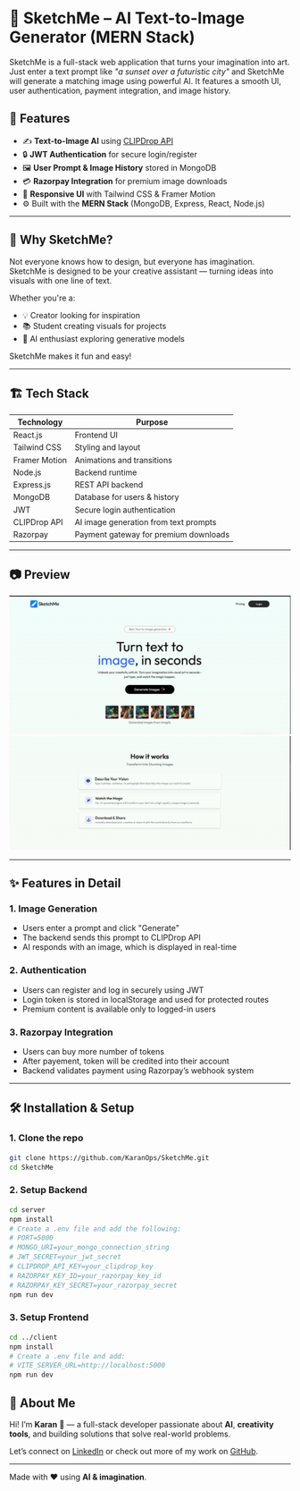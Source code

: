 # 🎨 SketchMe – AI Text-to-Image Generator (MERN Stack)

SketchMe is a full-stack web application that turns your imagination into art. Just enter a text prompt like *"a sunset over a futuristic city"* and SketchMe will generate a matching image using powerful AI. It features a smooth UI, user authentication, payment integration, and image history.

## 🚀 Features

- ✍️ **Text-to-Image AI** using [CLIPDrop API](https://clipdrop.co/)
- 🔒 **JWT Authentication** for secure login/register
- 🖼️ **User Prompt & Image History** stored in MongoDB
- 💳 **Razorpay Integration** for premium image downloads
- 🌈 **Responsive UI** with Tailwind CSS & Framer Motion
- ⚙️ Built with the **MERN Stack** (MongoDB, Express, React, Node.js)

---

## 🧠 Why SketchMe?

Not everyone knows how to design, but everyone has imagination. SketchMe is designed to be your creative assistant — turning ideas into visuals with one line of text.

Whether you're a:
- 💡 Creator looking for inspiration
- 📚 Student creating visuals for projects
- 🤖 AI enthusiast exploring generative models

SketchMe makes it fun and easy!

---

## 🏗️ Tech Stack

| Technology     | Purpose                              |
|----------------|--------------------------------------|
| React.js       | Frontend UI                          |
| Tailwind CSS   | Styling and layout                   |
| Framer Motion  | Animations and transitions           |
| Node.js        | Backend runtime                      |
| Express.js     | REST API backend                     |
| MongoDB        | Database for users & history         |
| JWT            | Secure login authentication          |
| CLIPDrop API   | AI image generation from text prompts|
| Razorpay       | Payment gateway for premium downloads|

---

## 📷 Preview

![Hero](./client/public/screehshot.png)
![How it works](./client/public/ss2.png)


---

## ✨ Features in Detail

### 1. Image Generation
- Users enter a prompt and click "Generate"
- The backend sends this prompt to CLIPDrop API
- AI responds with an image, which is displayed in real-time

### 2. Authentication
- Users can register and log in securely using JWT
- Login token is stored in localStorage and used for protected routes
- Premium content is available only to logged-in users

### 3. Razorpay Integration
- Users can buy more number of tokens
- After payement, token will be credited into their account
- Backend validates payment using Razorpay’s webhook system


---

## 🛠️ Installation & Setup

### 1. Clone the repo
```bash
git clone https://github.com/KaranOps/SketchMe.git
cd SketchMe
```
### 2. Setup Backend
```bash
cd server
npm install
# Create a .env file and add the following:
# PORT=5000
# MONGO_URI=your_mongo_connection_string
# JWT_SECRET=your_jwt_secret
# CLIPDROP_API_KEY=your_clipdrop_key
# RAZORPAY_KEY_ID=your_razorpay_key_id
# RAZORPAY_KEY_SECRET=your_razorpay_secret
npm run dev
```

### 3. Setup Frontend
```bash
cd ../client
npm install
# Create a .env file and add:
# VITE_SERVER_URL=http://localhost:5000
npm run dev
```

## 🙋 About Me

Hi! I’m **Karan** 👋 — a full-stack developer passionate about **AI**, **creativity tools**, and building solutions that solve real-world problems.

Let’s connect on [LinkedIn](https://www.linkedin.com/in/karanops93) or check out more of my work on [GitHub](https://github.com/KaranOps).

---

Made with ❤️ using **AI & imagination**.
